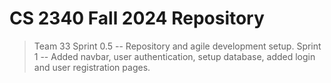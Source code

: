 # CS 2340 Fall 2024 Repository
> Team 33
> Sprint 0.5 -- Repository and agile development setup.
> Sprint 1 -- Added navbar, user authentication, setup database, added login and user registration pages.